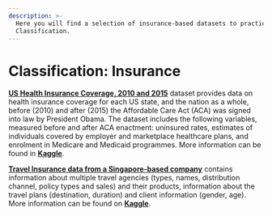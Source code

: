 ```yaml
---
description: >-
  Here you will find a selection of insurance-based datasets to practice
  Classification.
---
```


# Classification: Insurance

[**US Health Insurance Coverage, 2010 and 2015**](https://github.com/MaurissaCM/Decoded-DA-Datastore/raw/master/data/health-insurance.zip) dataset provides data on health insurance coverage for each US state, and the nation as a whole, before \(2010\) and after \(2015\) the Affordable Care Act \(ACA\) was signed into law by President Obama. The dataset includes the following variables, measured before and after ACA enactment: uninsured rates, estimates of individuals covered by employer and marketplace healthcare plans, and enrolment in Medicare and Medicaid programmes. More information can be found in [**Kaggle**](https://www.kaggle.com/hhs/health-insurance). 

[**Travel Insurance data from a Singapore-based company**](https://github.com/MaurissaCM/Decoded-DA-Datastore/raw/master/data/travel-insurance.zip) contains information about multiple travel agencies \(types, names, distribution channel, policy types and sales\) and their products,  information about the travel plans \(destination, duration\) and client information \(gender, age\). More information can be found on [**Kaggle**](https://www.kaggle.com/mhdzahier/travel-insurance).

